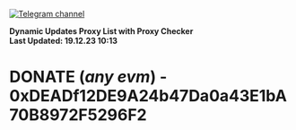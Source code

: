 [![Telegram channel](https://img.shields.io/endpoint?url=https://runkit.io/damiankrawczyk/telegram-badge/branches/master?url=https://t.me/n4z4v0d)](https://t.me/n4z4v0d) 

**Dynamic Updates Proxy List with Proxy Checker**  
**Last Updated: 19.12.23 10:13**

# DONATE (_any evm_) - 0xDEADf12DE9A24b47Da0a43E1bA70B8972F5296F2
